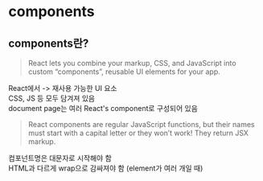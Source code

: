 # components

## components란?

> React lets you combine your markup, CSS, and JavaScript into custom “components”, reusable UI elements for your app. 

React에서 -> 재사용 가능한 UI 요소  
CSS, JS 등 모두 담겨져 있음  
document page는 여러 React's component로 구성되어 있음  

> React components are regular JavaScript functions, but their names must start with a capital letter or they won’t work!
> They return JSX markup.

컴포넌트명은 대문자로 시작해야 함  
HTML과 다르게 wrap으로 감싸져야 함 (element가 여러 개일 때)
